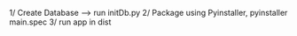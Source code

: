 1/ Create Database --> run initDb.py
2/ Package using Pyinstaller, pyinstaller  main.spec
3/ run app in dist